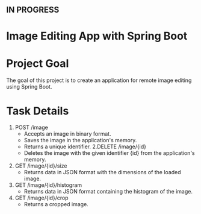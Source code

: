 ## IN PROGRESS
# Image Editing App with Spring Boot

# Project Goal
The goal of this project is to create an application for remote image editing using Spring Boot.

# Task Details
  1. POST /image
     - Accepts an image in binary format.
     - Saves the image in the application's memory.
     - Returns a unique identifier.
  2.DELETE /image/{id}
     - Deletes the image with the given identifier {id} from the application's memory.
  3. GET /image/{id}/size
     - Returns data in JSON format with the dimensions of the loaded image.
  4. GET /image/{id}/histogram
     - Returns data in JSON format containing the histogram of the image.
  5. GET /image/{id}/crop
      - Returns a cropped image.
